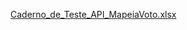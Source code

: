 [Caderno_de_Teste_API_MapeiaVoto.xlsx](https://github.com/user-attachments/files/17466783/Caderno_de_Teste_API_MapeiaVoto.xlsx)
